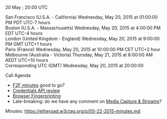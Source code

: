 20 May ; 20:00 UTC

San Francisco (U.S.A. - California)	Wednesday, May 20, 2015 at 01:00:00 PM	PDT	UTC-7 hours  
Boston (U.S.A. - Massachusetts)	Wednesday, May 20, 2015 at 4:00:00 PM	EDT	UTC-4 hours  
London (United Kingdom - England)	Wednesday, May 20, 2015 at 9:00:00 PM	GMT	UTC+1 hours  
Paris (France)	Wednesday, May 20, 2015 at 10:00:00 PM	CET	UTC+2 hour  
Melbourne (Australia - Victoria)	Thursday, May 21, 2015 at 6:00:00 AM	AEDT  UTC+10 hours  
Corresponding UTC (GMT)	Wednesday, May 20, 2015 at 20:00:00

Call Agenda  

* [F2F minutes](https://github.com/w3ctag/meetings/tree/gh-pages/2015/04-sfo) good to go?
* [Credentials API review](https://github.com/w3ctag/spec-reviews/issues/49)
* [Browser Fingerprinting](https://github.com/w3ctag/spec-reviews/issues/38)
* Late-breaking: do we have any comment on [Media Capture & Streams](https://lists.w3.org/Archives/Member/chairs/2015AprJun/0017.html)?

Minutes: https://etherpad.w3ctag.org/p/05-22-2015-minutes.md
